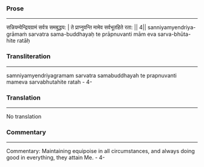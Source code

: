 ### Prose 
 --- 
सन्नियम्येन्द्रियग्रामं सर्वत्र समबुद्धय: |
ते प्राप्नुवन्ति मामेव सर्वभूतहिते रता: || 4||
sanniyamyendriya-grāmaṁ sarvatra sama-buddhayaḥ
te prāpnuvanti mām eva sarva-bhūta-hite ratāḥ

### Transliteration 
 --- 
samniyamyendriyagramam sarvatra samabuddhayah te prapnuvanti mameva sarvabhutahite ratah - 4-

### Translation 
 --- 
No translation

### Commentary 
 --- 
Commentary: Maintaining equipoise in all circumstances, and always doing good in everything, they attain Me. - 4-